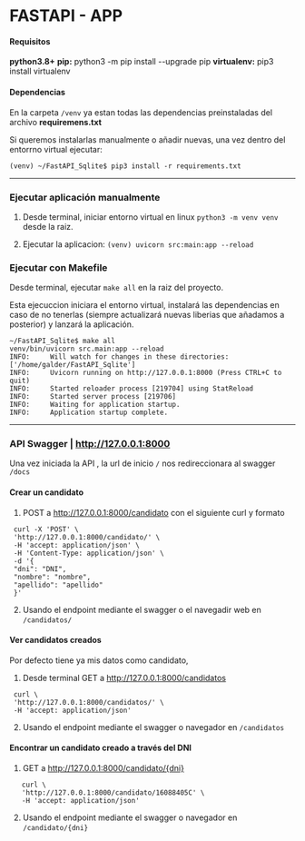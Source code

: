 # FASTAPI - APP

<h4>Requisitos</h4>

<b>python3.8+</b>
<b>pip:</b> python3 -m pip install --upgrade pip
<b>virtualenv:</b> pip3 install virtualenv

<h4>Dependencias</h4>

En la carpeta `/venv` ya estan todas las dependencias preinstaladas del archivo <b>requiremens.txt</b>

Si queremos instalarlas manualmente o añadir nuevas, una vez dentro del entorrno virtual ejecutar:

```
(venv) ~/FastAPI_Sqlite$ pip3 install -r requirements.txt
```
<hr>

### Ejecutar aplicación manualmente

1. Desde terminal, iniciar entorno virtual en linux `python3 -m venv venv` desde la raiz.

2. Ejecutar la aplicacion: `(venv) uvicorn src:main:app --reload`

### Ejecutar con Makefile

Desde terminal, ejecutar `make all` en la raiz del proyecto.

Esta ejecuccion iniciara el entorno virtual, instalará las dependencias en caso de no tenerlas (siempre actualizará nuevas liberias que añadamos a posterior) y lanzará la aplicación.

```
~/FastAPI_Sqlite$ make all
venv/bin/uvicorn src.main:app --reload
INFO:     Will watch for changes in these directories: ['/home/galder/FastAPI_Sqlite']
INFO:     Uvicorn running on http://127.0.0.1:8000 (Press CTRL+C to quit)
INFO:     Started reloader process [219704] using StatReload
INFO:     Started server process [219706]
INFO:     Waiting for application startup.
INFO:     Application startup complete.
```
<hr>

### API Swagger | http://127.0.0.1:8000

Una vez iniciada la API , la url de inicio `/` nos redireccionara al swagger `/docs`

<h4>Crear un candidato</h4>

 1. POST a http://127.0.0.1:8000/candidato con el siguiente curl y formato

   ```
    curl -X 'POST' \
    'http://127.0.0.1:8000/candidato/' \
    -H 'accept: application/json' \
    -H 'Content-Type: application/json' \
    -d '{
    "dni": "DNI",
    "nombre": "nombre",
    "apellido": "apellido"
    }'
   ```


 2. Usando el endpoint mediante el swagger o el navegadir web en `/candidatos/ `


<h4>Ver candidatos creados</h4>

Por defecto tiene ya mis datos como candidato,

 1. Desde terminal GET a http://127.0.0.1:8000/candidatos
   ```
    curl \
    'http://127.0.0.1:8000/candidatos/' \
    -H 'accept: application/json'
   ```

 2. Usando el endpoint mediante el swagger o navegador en `/candidatos`


<h4>Encontrar un candidato creado a través del DNI</h4>

 1. GET a http://127.0.0.1:8000/candidato/{dni}

   ```
      curl \
      'http://127.0.0.1:8000/candidato/16088405C' \
      -H 'accept: application/json'
   ```
 2. Usando el endpoint mediante el swagger o navegador en  `/candidato/{dni} `
